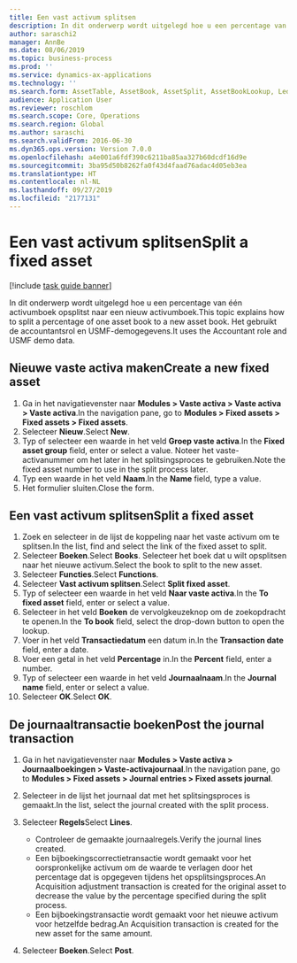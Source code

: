 ```yaml
---
title: Een vast activum splitsen
description: In dit onderwerp wordt uitgelegd hoe u een percentage van één activumboek opsplitst naar een nieuw activumboek.
author: saraschi2
manager: AnnBe
ms.date: 08/06/2019
ms.topic: business-process
ms.prod: ''
ms.service: dynamics-ax-applications
ms.technology: ''
ms.search.form: AssetTable, AssetBook, AssetSplit, AssetBookLookup, LedgerJournalTable, LedgerJournalTransAsset
audience: Application User
ms.reviewer: roschlom
ms.search.scope: Core, Operations
ms.search.region: Global
ms.author: saraschi
ms.search.validFrom: 2016-06-30
ms.dyn365.ops.version: Version 7.0.0
ms.openlocfilehash: a4e001a6fdf390c6211ba85aa327b60dcdf16d9e
ms.sourcegitcommit: 3ba95d50b8262fa0f43d4faad76adac4d05eb3ea
ms.translationtype: HT
ms.contentlocale: nl-NL
ms.lasthandoff: 09/27/2019
ms.locfileid: "2177131"
---
```

# <a name="split-a-fixed-asset"></a><span data-ttu-id="49b48-103">Een vast activum splitsen</span><span class="sxs-lookup"><span data-stu-id="49b48-103">Split a fixed asset</span></span>

[!include [task guide banner](../../includes/task-guide-banner.md)]

<span data-ttu-id="49b48-104">In dit onderwerp wordt uitgelegd hoe u een percentage van één activumboek opsplitst naar een nieuw activumboek.</span><span class="sxs-lookup"><span data-stu-id="49b48-104">This topic explains how to split a percentage of one asset book to a new asset book.</span></span> <span data-ttu-id="49b48-105">Het gebruikt de accountantsrol en USMF-demogegevens.</span><span class="sxs-lookup"><span data-stu-id="49b48-105">It uses the Accountant role and USMF demo data.</span></span>


## <a name="create-a-new-fixed-asset"></a><span data-ttu-id="49b48-106">Nieuwe vaste activa maken</span><span class="sxs-lookup"><span data-stu-id="49b48-106">Create a new fixed asset</span></span>
1. <span data-ttu-id="49b48-107">Ga in het navigatievenster naar **Modules > Vaste activa > Vaste activa > Vaste activa**.</span><span class="sxs-lookup"><span data-stu-id="49b48-107">In the navigation pane, go to **Modules > Fixed assets > Fixed assets > Fixed assets**.</span></span>
2. <span data-ttu-id="49b48-108">Selecteer **Nieuw**.</span><span class="sxs-lookup"><span data-stu-id="49b48-108">Select **New**.</span></span>
3. <span data-ttu-id="49b48-109">Typ of selecteer een waarde in het veld **Groep vaste activa**.</span><span class="sxs-lookup"><span data-stu-id="49b48-109">In the **Fixed asset group** field, enter or select a value.</span></span> <span data-ttu-id="49b48-110">Noteer het vaste-activanummer om het later in het splitsingsproces te gebruiken.</span><span class="sxs-lookup"><span data-stu-id="49b48-110">Note the fixed asset number to use in the split process later.</span></span>  
4. <span data-ttu-id="49b48-111">Typ een waarde in het veld **Naam**.</span><span class="sxs-lookup"><span data-stu-id="49b48-111">In the **Name** field, type a value.</span></span>
5. <span data-ttu-id="49b48-112">Het formulier sluiten.</span><span class="sxs-lookup"><span data-stu-id="49b48-112">Close the form.</span></span>

## <a name="split-a-fixed-asset"></a><span data-ttu-id="49b48-113">Een vast activum splitsen</span><span class="sxs-lookup"><span data-stu-id="49b48-113">Split a fixed asset</span></span>
1. <span data-ttu-id="49b48-114">Zoek en selecteer in de lijst de koppeling naar het vaste activum om te splitsen.</span><span class="sxs-lookup"><span data-stu-id="49b48-114">In the list, find and select the link of the fixed asset to split.</span></span>
2. <span data-ttu-id="49b48-115">Selecteer **Boeken**.</span><span class="sxs-lookup"><span data-stu-id="49b48-115">Select **Books**.</span></span> <span data-ttu-id="49b48-116">Selecteer het boek dat u wilt opsplitsen naar het nieuwe activum.</span><span class="sxs-lookup"><span data-stu-id="49b48-116">Select the book to split to the new asset.</span></span>  
3. <span data-ttu-id="49b48-117">Selecteer **Functies**.</span><span class="sxs-lookup"><span data-stu-id="49b48-117">Select **Functions**.</span></span>
4. <span data-ttu-id="49b48-118">Selecteer **Vast activum splitsen**.</span><span class="sxs-lookup"><span data-stu-id="49b48-118">Select **Split fixed asset**.</span></span>
5. <span data-ttu-id="49b48-119">Typ of selecteer een waarde in het veld **Naar vaste activa**.</span><span class="sxs-lookup"><span data-stu-id="49b48-119">In the **To fixed asset** field, enter or select a value.</span></span>
6. <span data-ttu-id="49b48-120">Selecteer in het veld **Boeken** de vervolgkeuzeknop om de zoekopdracht te openen.</span><span class="sxs-lookup"><span data-stu-id="49b48-120">In the **To book** field, select the drop-down button to open the lookup.</span></span>
7. <span data-ttu-id="49b48-121">Voer in het veld **Transactiedatum** een datum in.</span><span class="sxs-lookup"><span data-stu-id="49b48-121">In the **Transaction date** field, enter a date.</span></span>
8. <span data-ttu-id="49b48-122">Voer een getal in het veld **Percentage** in.</span><span class="sxs-lookup"><span data-stu-id="49b48-122">In the **Percent** field, enter a number.</span></span>
9. <span data-ttu-id="49b48-123">Typ of selecteer een waarde in het veld **Journaalnaam**.</span><span class="sxs-lookup"><span data-stu-id="49b48-123">In the **Journal name** field, enter or select a value.</span></span>
10. <span data-ttu-id="49b48-124">Selecteer **OK**.</span><span class="sxs-lookup"><span data-stu-id="49b48-124">Select **OK**.</span></span>

## <a name="post-the-journal-transaction"></a><span data-ttu-id="49b48-125">De journaaltransactie boeken</span><span class="sxs-lookup"><span data-stu-id="49b48-125">Post the journal transaction</span></span>
1. <span data-ttu-id="49b48-126">Ga in het navigatievenster naar **Modules > Vaste activa > Journaalboekingen > Vaste-activajournaal**.</span><span class="sxs-lookup"><span data-stu-id="49b48-126">In the navigation pane, go to **Modules > Fixed assets > Journal entries > Fixed assets journal**.</span></span>
2. <span data-ttu-id="49b48-127">Selecteer in de lijst het journaal dat met het splitsingsproces is gemaakt.</span><span class="sxs-lookup"><span data-stu-id="49b48-127">In the list, select the journal created with the split process.</span></span>
3. <span data-ttu-id="49b48-128">Selecteer **Regels**</span><span class="sxs-lookup"><span data-stu-id="49b48-128">Select **Lines**.</span></span>

    - <span data-ttu-id="49b48-129">Controleer de gemaakte journaalregels.</span><span class="sxs-lookup"><span data-stu-id="49b48-129">Verify the journal lines created.</span></span>  
    - <span data-ttu-id="49b48-130">Een bijboekingscorrectietransactie wordt gemaakt voor het oorspronkelijke activum om de waarde te verlagen door het percentage dat is opgegeven tijdens het opsplitsingsproces.</span><span class="sxs-lookup"><span data-stu-id="49b48-130">An Acquisition adjustment transaction is created for the original asset to decrease the value by the percentage specified during the split process.</span></span>  
    - <span data-ttu-id="49b48-131">Een bijboekingstransactie wordt gemaakt voor het nieuwe activum voor hetzelfde bedrag.</span><span class="sxs-lookup"><span data-stu-id="49b48-131">An Acquisition transaction is created for the new asset for the same amount.</span></span>  

4. <span data-ttu-id="49b48-132">Selecteer **Boeken**.</span><span class="sxs-lookup"><span data-stu-id="49b48-132">Select **Post**.</span></span>

